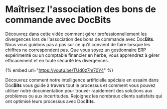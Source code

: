 # Maîtrisez l'association des bons de commande avec DocBits

Découvrez dans cette vidéo comment gérer professionnellement les divergences lors de l'association des bons de commande avec Doc**Bits**. Nous vous guidons pas à pas sur ce qu'il convient de faire lorsque les chiffres ne correspondent pas. Que vous soyez un gestionnaire ERP expérimenté ou un comptable financier en herbe, vous apprendrez à gérer efficacement et en toute sécurité les divergences.

{% embed url="https://youtu.be/TUd0z7m70Y4" %}

Découvrez comment notre intelligence artificielle spéciale en essaim dans Doc**Bits** vous guide à travers tout le processus et comment vous pouvez utiliser notre documentation pour trouver rapidement des solutions aux problèmes ou aux incertitudes. Rejoignez les nombreux clients satisfaits qui ont optimisé leurs processus avec Doc**Bits**.
